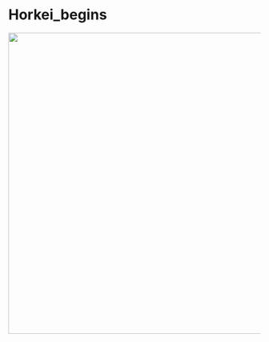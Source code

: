 # Horkei_begins



<image src="https://github.com/JesperBoman/Horkei_begins/blob/main/GH_bg.png" width="600">
